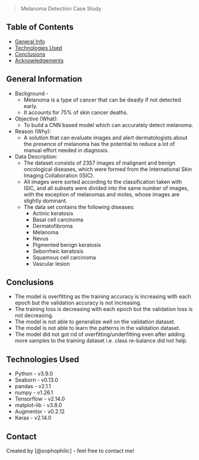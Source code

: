 > Melanoma Detection Case Study


## Table of Contents
* [General Info](#general-information)
* [Technologies Used](#technologies-used)
* [Conclusions](#conclusions)
* [Acknowledgements](#acknowledgements)

<!-- You can include any other section that is pertinent to your problem -->

## General Information
- Background - 
  - Melanoma is a type of cancer that can be deadly if not detected early.
  - It accounts for 75% of skin cancer deaths.
- Objective (What):
  - To build a CNN based model which can accurately detect melanoma.
- Reason (Why):
  - A solution that can evaluate images and alert dermatologists about the presence of melanoma has the potential to reduce a lot of manual effort needed in diagnosis.
- Data Description:
  - The dataset consists of 2357 images of malignant and benign oncological diseases, which were formed from the International Skin Imaging Collaboration (ISIC). 
  - All images were sorted according to the classification taken with ISIC, and all subsets were divided into the same number of images, with the exception of melanomas and moles, whose images are slightly dominant.
  - The data set contains the following diseases:
    - Actinic keratosis
    - Basal cell carcinoma
    - Dermatofibroma
    - Melanoma
    - Nevus
    - Pigmented benign keratosis
    - Seborrheic keratosis
    - Squamous cell carcinoma
    - Vascular lesion

<!-- You don't have to answer all the questions - just the ones relevant to your project. -->

## Conclusions
- The model is overfitting as the training accuracy is increasing with each epoch but the validation accuracy is not increasing.
- The training loss is decreasing with each epoch but the validation loss is not decreasing.
- The model is not able to generalize well on the validation dataset.
- The model is not able to learn the patterns in the validation dataset.
- The model did not got rid of overfitting/underfitting even after adding more samples to the training dataset i.e. class re-balance did not help.

<!-- You don't have to answer all the questions - just the ones relevant to your project. -->


## Technologies Used
- Python - v3.9.0
- Seaborn - v0.13.0
- pandas - v2.1.1
- numpy - v1.26.1
- Tensorflow - v2.14.0
- matplot-lib - v3.8.0
- Augmentor - v0.2.12
- Keras - v2.14.0

<!-- As the libraries versions keep on changing, it is recommended to mention the version of library used in this project -->

<!--## Acknowledgements -->

## Contact
Created by [@sophophilic] - feel free to contact me!


<!-- Optional -->
<!-- ## License -->
<!-- This project is open source and available under the [... License](). -->

<!-- You don't have to include all sections - just the one's relevant to your project -->
